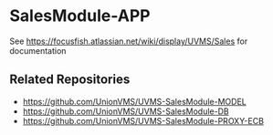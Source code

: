 # SalesModule-APP

See https://focusfish.atlassian.net/wiki/display/UVMS/Sales for documentation

## Related Repositories

* https://github.com/UnionVMS/UVMS-SalesModule-MODEL
* https://github.com/UnionVMS/UVMS-SalesModule-DB
* https://github.com/UnionVMS/UVMS-SalesModule-PROXY-ECB
